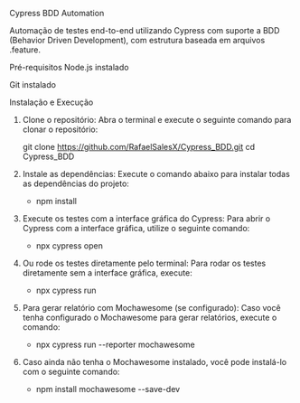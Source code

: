 Cypress BDD Automation

Automação de testes end-to-end utilizando Cypress com suporte a BDD (Behavior Driven Development), com estrutura baseada em arquivos .feature.

Pré-requisitos
Node.js instalado

Git instalado

Instalação e Execução
1. Clone o repositório:
    Abra o terminal e execute o seguinte comando para clonar o repositório:

    git clone https://github.com/RafaelSalesX/Cypress_BDD.git
    cd Cypress_BDD

2. Instale as dependências:
    Execute o comando abaixo para instalar todas as dependências do projeto:

    - npm install

3. Execute os testes com a interface gráfica do Cypress:
    Para abrir o Cypress com a interface gráfica, utilize o seguinte comando:

    - npx cypress open

4. Ou rode os testes diretamente pelo terminal:
    Para rodar os testes diretamente sem a interface gráfica, execute:

    - npx cypress run

5. Para gerar relatório com Mochawesome (se configurado):
    Caso você tenha configurado o Mochawesome para gerar relatórios, execute o comando:

    - npx cypress run --reporter mochawesome

6. Caso ainda não tenha o Mochawesome instalado, você pode instalá-lo com o seguinte comando:

    - npm install mochawesome --save-dev